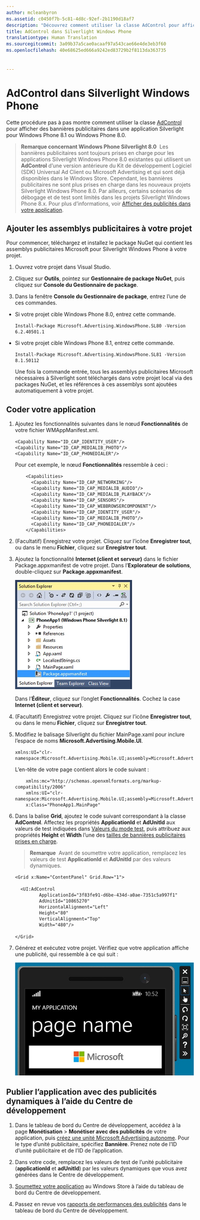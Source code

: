 ```yaml
---
author: mcleanbyron
ms.assetid: c0450f7b-5c81-4d8c-92ef-2b1190d18af7
description: "Découvrez comment utiliser la classe AdControl pour afficher des bannières publicitaires dans une application Silverlight pour Windows Phone 8.1 ou Windows Phone 8.0."
title: AdControl dans Silverlight Windows Phone
translationtype: Human Translation
ms.sourcegitcommit: 3a09b37a5cae0acaaf97a543cae66e4de3eb3f60
ms.openlocfilehash: 40e68625ed666a9242ed83729b2f8113da363735


---
```


# AdControl dans Silverlight Windows Phone




Cette procédure pas à pas montre comment utiliser la classe [AdControl](https://msdn.microsoft.com/library/windows/apps/hh524191.aspx) pour afficher des bannières publicitaires dans une application Silverlight pour Windows Phone 8.1 ou Windows Phone 8.0.

> **Remarque concernant Windows Phone Silverlight 8.0**  Les bannières publicitaires sont toujours prises en charge pour les applications Silverlight Windows Phone 8.0 existantes qui utilisent un **AdControl** d’une version antérieure du Kit de développement Logiciel (SDK) Universal Ad Client ou Microsoft Advertising et qui sont déjà disponibles dans le Windows Store. Cependant, les bannières publicitaires ne sont plus prises en charge dans les nouveaux projets Silverlight Windows Phone 8.0. Par ailleurs, certains scénarios de débogage et de test sont limités dans les projets Silverlight Windows Phone 8.x. Pour plus d’informations, voir [Afficher des publicités dans votre application](display-ads-in-your-app.md#silverlight_support).


## Ajouter les assemblys publicitaires à votre projet

Pour commencer, téléchargez et installez le package NuGet qui contient les assemblys publicitaires Microsoft pour Silverlight Windows Phone à votre projet.

1.  Ouvrez votre projet dans Visual Studio.

2.  Cliquez sur **Outils**, pointez sur **Gestionnaire de package NuGet**, puis cliquez sur **Console du Gestionnaire de package**.

3.  Dans la fenêtre **Console du Gestionnaire de package**, entrez l’une de ces commandes.

  * Si votre projet cible Windows Phone 8.0, entrez cette commande.

      ```
      Install-Package Microsoft.Advertising.WindowsPhone.SL80 -Version 6.2.40501.1
      ```

  * Si votre projet cible Windows Phone 8.1, entrez cette commande.

      ```
      Install-Package Microsoft.Advertising.WindowsPhone.SL81 -Version 8.1.50112
      ```

    Une fois la commande entrée, tous les assemblys publicitaires Microsoft nécessaires à Silverlight sont téléchargés dans votre projet local via des packages NuGet, et les références à ces assemblys sont ajoutées automatiquement à votre projet.

## Coder votre application


1.  Ajoutez les fonctionnalités suivantes dans le nœud **Fonctionnalités** de votre fichier WMAppManifest.xml.

    ``` syntax
    <Capability Name="ID_CAP_IDENTITY_USER"/>
    <Capability Name="ID_CAP_MEDIALIB_PHOTO"/>
    <Capability Name="ID_CAP_PHONEDIALER"/>
    ```

    Pour cet exemple, le nœud **Fonctionnalités** ressemble à ceci :

    ``` syntax
        <Capabilities>
          <Capability Name="ID_CAP_NETWORKING"/>
          <Capability Name="ID_CAP_MEDIALIB_AUDIO"/>
          <Capability Name="ID_CAP_MEDIALIB_PLAYBACK"/>
          <Capability Name="ID_CAP_SENSORS"/>
          <Capability Name="ID_CAP_WEBBROWSERCOMPONENT"/>
          <Capability Name="ID_CAP_IDENTITY_USER"/>
          <Capability Name="ID_CAP_MEDIALIB_PHOTO"/>
          <Capability Name="ID_CAP_PHONEDIALER"/>
        </Capabilities>
    ```

2.  (Facultatif) Enregistrez votre projet. Cliquez sur l’icône **Enregistrer tout**, ou dans le menu **Fichier**, cliquez sur **Enregistrer tout**.

3.  Ajoutez la fonctionnalité **Internet (client et serveur)** dans le fichier Package.appxmanifest de votre projet. Dans l’**Explorateur de solutions**, double-cliquez sur **Package.appxmanifest**.

    ![wp81silverlightmarkup\-solutionexplorer\-packageappxmanifest](images/13-b98c2a1a-69c3-4018-be0a-6ce010e703e7.jpg)

    Dans l’**Éditeur**, cliquez sur l’onglet **Fonctionnalités**. Cochez la case **Internet (client et serveur)**.

4.  (Facultatif) Enregistrez votre projet. Cliquez sur l’icône **Enregistrer tout**, ou dans le menu **Fichier**, cliquez sur **Enregistrer tout**.

5.  Modifiez le balisage Silverlight du fichier MainPage.xaml pour inclure l’espace de noms **Microsoft.Advertising.Mobile.UI**.

    ``` syntax
    xmlns:UI="clr-namespace:Microsoft.Advertising.Mobile.UI;assembly=Microsoft.Advertising.Mobile.UI"
    ```

    L’en-tête de votre page contient alors le code suivant :

    ``` syntax
        xmlns:mc="http://schemas.openxmlformats.org/markup-compatibility/2006"
        xmlns:UI="clr-namespace:Microsoft.Advertising.Mobile.UI;assembly=Microsoft.Advertising.Mobile.UI"
        x:Class="PhoneApp1.MainPage"
    ```

6.  Dans la balise **Grid**, ajoutez le code suivant correspondant à la classe **AdControl**. Affectez les propriétés **ApplicationId** et **AdUnitId** aux valeurs de test indiquées dans [Valeurs du mode test](test-mode-values.md), puis attribuez aux propriétés **Height** et **Width** l’une des [tailles de bannières publicitaires prises en charge](supported-ad-sizes-for-banner-ads.md).

    > **Remarque**  Avant de soumettre votre application, remplacez les valeurs de test **ApplicationId** et **AdUnitId** par des valeurs dynamiques.

    ``` syntax
    <Grid x:Name="ContentPanel" Grid.Row="1">

      <UI:AdControl
             ApplicationId="3f83fe91-d6be-434d-a0ae-7351c5a997f1"
             AdUnitId="10865270"
             HorizontalAlignment="Left"
             Height="80"
             VerticalAlignment="Top"
             Width="480"/>

    </Grid>
    ```

7.  Générez et exécutez votre projet. Vérifiez que votre application affiche une publicité, qui ressemble à ce qui suit :

    ![wp81silverlight\-emulatorwithad](images/13-8db1492f-ae1d-439b-9b78-bed8e22fe996.jpg)

## Publier l’application avec des publicités dynamiques à l’aide du Centre de développement


1.  Dans le tableau de bord du Centre de développement, accédez à la page **Monétisation** &gt; **Monétiser avec des publicités** de votre application, puis [créez une unité Microsoft Advertising autonome](../publish/monetize-with-ads.md). Pour le type d’unité publicitaire, spécifiez **Bannière**. Prenez note de l’ID d’unité publicitaire et de l’ID de l’application.

2.  Dans votre code, remplacez les valeurs de test de l’unité publicitaire (**applicationId** et **adUnitId**) par les valeurs dynamiques que vous avez générées dans le Centre de développement.

3.  [Soumettez votre application](../publish/app-submissions.md) au Windows Store à l’aide du tableau de bord du Centre de développement.

4.  Passez en revue vos [rapports de performances des publicités](../publish/advertising-performance-report.md) dans le tableau de bord du Centre de développement.


 



<!--HONumber=Sep16_HO2-->



